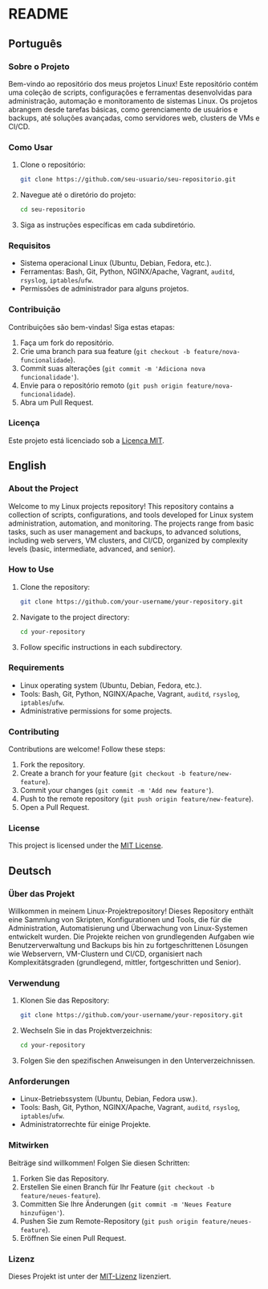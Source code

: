 # README

## Português

### Sobre o Projeto
Bem-vindo ao repositório dos meus projetos Linux! Este repositório contém uma coleção de scripts, configurações e ferramentas desenvolvidas para administração, automação e monitoramento de sistemas Linux. Os projetos abrangem desde tarefas básicas, como gerenciamento de usuários e backups, até soluções avançadas, como servidores web, clusters de VMs e CI/CD.

### Como Usar
1. Clone o repositório:
   ```bash
   git clone https://github.com/seu-usuario/seu-repositorio.git
   ```
2. Navegue até o diretório do projeto:
   ```bash
   cd seu-repositorio
   ```
3. Siga as instruções específicas em cada subdiretório.

### Requisitos
- Sistema operacional Linux (Ubuntu, Debian, Fedora, etc.).
- Ferramentas: Bash, Git, Python, NGINX/Apache, Vagrant, `auditd`, `rsyslog`, `iptables`/`ufw`.
- Permissões de administrador para alguns projetos.

### Contribuição
Contribuições são bem-vindas! Siga estas etapas:
1. Faça um fork do repositório.
2. Crie uma branch para sua feature (`git checkout -b feature/nova-funcionalidade`).
3. Commit suas alterações (`git commit -m 'Adiciona nova funcionalidade'`).
4. Envie para o repositório remoto (`git push origin feature/nova-funcionalidade`).
5. Abra um Pull Request.

### Licença
Este projeto está licenciado sob a [Licença MIT](LICENSE).

## English

### About the Project
Welcome to my Linux projects repository! This repository contains a collection of scripts, configurations, and tools developed for Linux system administration, automation, and monitoring. The projects range from basic tasks, such as user management and backups, to advanced solutions, including web servers, VM clusters, and CI/CD, organized by complexity levels (basic, intermediate, advanced, and senior).

### How to Use
1. Clone the repository:
   ```bash
   git clone https://github.com/your-username/your-repository.git
   ```
2. Navigate to the project directory:
   ```bash
   cd your-repository
   ```
3. Follow specific instructions in each subdirectory.

### Requirements
- Linux operating system (Ubuntu, Debian, Fedora, etc.).
- Tools: Bash, Git, Python, NGINX/Apache, Vagrant, `auditd`, `rsyslog`, `iptables`/`ufw`.
- Administrative permissions for some projects.

### Contributing
Contributions are welcome! Follow these steps:
1. Fork the repository.
2. Create a branch for your feature (`git checkout -b feature/new-feature`).
3. Commit your changes (`git commit -m 'Add new feature'`).
4. Push to the remote repository (`git push origin feature/new-feature`).
5. Open a Pull Request.

### License
This project is licensed under the [MIT License](LICENSE).

## Deutsch

### Über das Projekt
Willkommen in meinem Linux-Projektrepository! Dieses Repository enthält eine Sammlung von Skripten, Konfigurationen und Tools, die für die Administration, Automatisierung und Überwachung von Linux-Systemen entwickelt wurden. Die Projekte reichen von grundlegenden Aufgaben wie Benutzerverwaltung und Backups bis hin zu fortgeschrittenen Lösungen wie Webservern, VM-Clustern und CI/CD, organisiert nach Komplexitätsgraden (grundlegend, mittler, fortgeschritten und Senior).

### Verwendung
1. Klonen Sie das Repository:
   ```bash
   git clone https://github.com/your-username/your-repository.git
   ```
2. Wechseln Sie in das Projektverzeichnis:
   ```bash
   cd your-repository
   ```
3. Folgen Sie den spezifischen Anweisungen in den Unterverzeichnissen.

### Anforderungen
- Linux-Betriebssystem (Ubuntu, Debian, Fedora usw.).
- Tools: Bash, Git, Python, NGINX/Apache, Vagrant, `auditd`, `rsyslog`, `iptables`/`ufw`.
- Administratorrechte für einige Projekte.

### Mitwirken
Beiträge sind willkommen! Folgen Sie diesen Schritten:
1. Forken Sie das Repository.
2. Erstellen Sie einen Branch für Ihr Feature (`git checkout -b feature/neues-feature`).
3. Committen Sie Ihre Änderungen (`git commit -m 'Neues Feature hinzufügen'`).
4. Pushen Sie zum Remote-Repository (`git push origin feature/neues-feature`).
5. Eröffnen Sie einen Pull Request.

### Lizenz
Dieses Projekt ist unter der [MIT-Lizenz](LICENSE) lizenziert.
```
